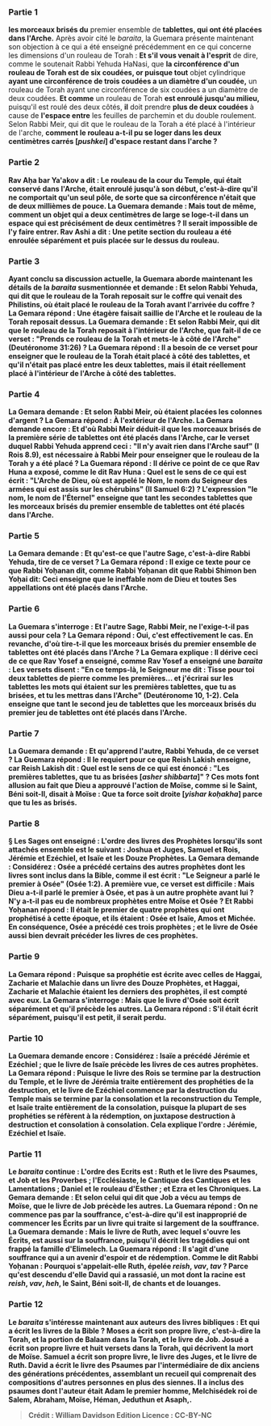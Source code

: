 
### Partie 1
<b>les morceaux brisés du</b> premier ensemble de <b>tablettes, qui ont été placées dans l'Arche.</b> Après avoir cité le <i>baraita</i>, la Guemara présente maintenant son objection à ce qui a été enseigné précédemment en ce qui concerne les dimensions d'un rouleau de Torah : <b>Et s'il vous venait à l'esprit</b> de dire, comme le soutenait Rabbi Yehuda HaNasi, que <b>la circonférence d'un rouleau de Torah est de six coudées, or puisque tout</b> objet cylindrique <b>ayant une circonférence de trois coudées a un diamètre d'un coudée,</b> un rouleau de Torah ayant une circonférence de six coudées a un diamètre de deux coudées. <b>Et comme</b> un rouleau de Torah <b>est enroulé jusqu'au milieu,</b> puisqu'il est roulé des deux côtés, <b>il</b> doit prendre <b>plus de deux coudées</b> à cause de <b>l'espace entre</b> les feuilles de parchemin et du double roulement. Selon Rabbi Meir, qui dit que le rouleau de la Torah a été placé à l'intérieur de l'arche, <b>comment le rouleau a-t-il pu <b>se loger</b> dans les <b>deux centimètres carrés [<i>pushkei</i>]</b> d'espace restant dans l'arche ?

### Partie 2
<b>Rav Aḥa bar Ya'akov a dit : Le rouleau de la <b>cour du Temple</b>, qui était conservé dans l'Arche, <b>était enroulé jusqu'à son début,</b> c'est-à-dire qu'il ne comportait qu'un seul pôle, de sorte que sa circonférence n'était que de deux millièmes de pouce. La Guemara demande : <b>Mais tout de même, comment</b> un objet <b>qui a deux</b> centimètres de large <b>se loge-t-il</b> dans un espace qui est précisément de <b>deux</b> centimètres ? Il serait impossible de l'y faire entrer. <b>Rav Ashi a dit : Une petite section</b> du rouleau <b>a été enroulée</b> séparément <b>et</b> puis <b>placée sur le dessus</b> du rouleau.

### Partie 3
Ayant conclu sa discussion actuelle, la Guemara aborde maintenant les détails de la <i>baraita</i> susmentionnée et demande : <b>Et</b> selon <b>Rabbi Yehuda,</b> qui dit que le rouleau de la Torah reposait sur le coffre qui venait des Philistins, <b>où était placé le rouleau de la Torah avant l'arrivée du coffre ?</b> La Gemara répond : <b>Une étagère faisait saillie</b> de l'Arche <b>et le rouleau de la Torah reposait dessus.</b> La Guemara demande : <b>Et</b> selon <b>Rabbi Meir,</b> qui dit que le rouleau de la Torah reposait à l'intérieur de l'Arche, <b>que fait-il de ce</b> verset : "Prends ce rouleau de la Torah et mets-le <b>à côté de l'Arche"</b> (Deutéronome 31:26) ? La Guemara répond : <b>Il a besoin</b> de ce verset pour enseigner <b>que</b> le rouleau de la Torah <b>était placé à côté</b> des tablettes, <b>et qu'il n'était pas placé entre</b> les deux <b>tablettes, mais</b> il était <b>réellement</b> placé <b>à l'intérieur</b> de l'Arche <b>à côté</b> des tablettes.

### Partie 4
La Gemara demande : <b>Et</b> selon <b>Rabbi Meir, où étaient placées les <b>colonnes d'argent</b> ? </b> La Gemara répond : <b>À l'extérieur</b> de l'Arche. La Gemara demande encore : <b>Et d'où Rabbi Meir</b> déduit-il que <b>les morceaux brisés de la</b> première série de <b>tablettes ont été placés dans l'Arche,</b> car le verset duquel Rabbi Yehuda apprend ceci : "Il n'y avait rien dans l'Arche sauf" (I Rois 8.9), est nécessaire à Rabbi Meir pour enseigner que le rouleau de la Torah y a été placé ? La Guemara répond : <b>Il dérive</b> ce point <b>de ce que Rav Huna</b> a exposé, <b>comme le dit Rav Huna : Quel</b> est le sens de ce <b>qui est écrit :</b> "L'Arche de Dieu, <b>où est appelé le Nom, le nom du Seigneur des armées qui est assis sur les chérubins"</b> (II Samuel 6:2) ? L'expression "le nom, le nom de l'Éternel" <b>enseigne que</b> tant <b>les</b> secondes <b>tablettes que les morceaux brisés du</b> premier ensemble de <b>tablettes ont été placés dans l'Arche.</b>

### Partie 5
La Gemara demande : <b>Et</b> qu'est-ce que <b>l'autre Sage</b>, c'est-à-dire Rabbi Yehuda, tire de ce verset ? La Gemara répond : <b>Il exige</b> ce texte <b>pour</b> ce <b>que Rabbi Yoḥanan</b> dit, <b>comme Rabbi Yoḥanan dit</b> que <b>Rabbi Shimon ben Yoḥai dit:</b> Ceci <b>enseigne que le</b> ineffable <b>nom</b> de Dieu <b>et toutes Ses appellations ont été placés dans l'Arche.</b>

### Partie 6
La Guemara s'interroge : <b>Et</b> l'autre</b> Sage, Rabbi Meir, ne l'exige-t-il pas aussi pour cela ? </b> La Gemara répond : <b>Oui,</b> c'est effectivement le cas. En revanche, d'où tire-t-il</b> que <b>les morceaux brisés du</b> premier ensemble de <b>tablettes ont été placés dans l'Arche ?</b> La Gemara explique : <b>Il dérive</b> ceci <b>de ce <b>que Rav Yosef a enseigné, comme Rav Yosef a enseigné</b> une <i>baraita</i> : Les versets disent : "En ce temps-là, le Seigneur me dit : Tisse pour toi deux tablettes de pierre comme les premières... et j'écrirai sur les tablettes les mots qui étaient sur les premières tablettes, <b>que tu as brisées, et tu les mettras</b> dans l'Arche" (Deutéronome 10, 1-2). <b>Cela enseigne que</b> tant le <b>second jeu de <b>tablettes</b> que les morceaux brisés du</b> premier jeu de <b>tablettes ont été placés dans l'Arche.</b>

### Partie 7
La Guemara demande : <b>Et</b> qu'apprend <b>l'autre</b>, Rabbi Yehuda, de ce verset ? La Guemara répond : <b>Il le requiert pour</b> ce <b>que Reish Lakish</b> enseigne, <b>car Reish Lakish dit :</b> Quel est le sens de ce qui est énoncé : "Les premières tablettes, <b>que tu as brisées [<i>asher shibbarta</i>]" ?</b> Ces mots font allusion au fait que Dieu a approuvé l'action de Moïse, comme si <b>le Saint, Béni soit-Il, disait à Moïse : Que ta force soit droite [<i>yishar koḥakha</i>] parce que tu les as brisés</b>.

### Partie 8
§ <b>Les Sages ont enseigné : L'ordre des</b> livres des <b>Prophètes</b> lorsqu'ils sont attachés ensemble est le suivant : <b>Joshua et Juges, Samuel et Rois, Jérémie et Ezéchiel,</b> et <b>Isaïe et les Douze</b> Prophètes. La Gemara demande : <b>Considérez : Osée a précédé</b> certains des autres prophètes dont les livres sont inclus dans la Bible, <b>comme il est écrit : "Le Seigneur a parlé le premier à Osée"</b> (Osée 1:2). A première vue, ce verset est difficile : <b>Mais Dieu a-t-il parlé le premier à Osée,</b> et pas à un autre prophète avant lui ? <b>N'y a-t-il pas eu de nombreux prophètes entre Moïse et Osée ? Et Rabbi Yoḥanan répond : Il était le premier de quatre prophètes qui ont prophétisé à cette époque, et ils étaient : Osée et Isaïe, Amos et Michée.</b> En conséquence, Osée a précédé ces trois prophètes ; <b>et</b> le livre de <b>Osée</b> aussi bien <b>devrait précéder</b> les livres de ces prophètes.

### Partie 9
La Gemara répond : <b>Puisque sa prophétie est écrite avec</b> celles de <b>Haggai, Zacharie et Malachie</b> dans un livre des Douze Prophètes, <b>et Haggai, Zacharie et Malachie étaient les derniers des prophètes, il est compté avec eux.</b> La Gemara s'interroge : <b>Mais que</b> le livre d'Osée <b>soit écrit séparément et qu'il précède</b> les autres. La Gemara répond : S'il était écrit séparément, <b>puisqu'il est petit, il serait perdu.</b>

### Partie 10
La Guemara demande encore : <b>Considérez : Isaïe a précédé Jérémie et Ezéchiel ; que</b> le livre de <b>Isaïe précède</b> les livres de ces autres prophètes. La Gemara répond : <b>Puisque</b> le livre des <b>Rois se termine par la destruction</b> du Temple, <b>et</b> le livre de <b>Jérémia</b> traite <b>entièrement</b> des prophéties de <b>la destruction, et</b> le livre de <b>Ezéchiel commence par la destruction</b> du Temple <b>mais se termine par la consolation</b> et la reconstruction du Temple, <b>et Isaïe</b> traite <b>entièrement de la consolation,</b> puisque la plupart de ses prophéties se réfèrent à la rédemption, <b>on juxtapose destruction à destruction et consolation à consolation. </b> Cela explique l'ordre : Jérémie, Ezéchiel et Isaïe.

### Partie 11
Le <i>baraita</i> continue : <b>L'ordre des Ecrits</b> est : <b>Ruth et le livre des Psaumes, et Job et les Proverbes ; l'Ecclésiaste, le Cantique des Cantiques et les Lamentations ; Daniel et le rouleau d'Esther ;</b> et <b>Ezra et les Chroniques.</b> La Gemara demande : <b>Et selon celui qui dit</b> que <b>Job</b> a vécu <b>au temps de Moïse, que</b> le livre de <b>Job précède</b> les autres. La Guemara répond : <b>On ne commence pas par la souffrance,</b> c'est-à-dire qu'il est inapproprié de commencer les Écrits par un livre qui traite si largement de la souffrance. La Guemara demande : Mais le livre de <b>Ruth,</b> avec lequel s'ouvre les Écrits, <b>est aussi</b> sur la <b>souffrance,</b> puisqu'il décrit les tragédies qui ont frappé la famille d'Elimelech. La Guemara répond : Il s'agit d'une <b>souffrance qui a un avenir</b> d'espoir et de rédemption. <b>Comme le dit Rabbi Yoḥanan : Pourquoi s'appelait-elle Ruth,</b> épelée <i>reish</i>, <i>vav</i>, <i>tav</i> ? Parce qu'est <b>descendu d'elle David qui a rassasié,</b> un mot dont la racine est <i>reish</i>, <i>vav</i>, <i>heh</i>, <b>le Saint, Béni soit-Il, de chants et de louanges.</b>

### Partie 12
Le <i>baraita</i> s'intéresse maintenant aux auteurs des livres bibliques : <b>Et qui a écrit</b> les livres de la Bible ? <b>Moses a écrit son propre livre,</b> c'est-à-dire la Torah, <b>et la portion de Balaam</b> dans la Torah, <b>et</b> le livre de <b>Job. Josué a écrit son propre livre et huit versets dans la Torah,</b> qui décrivent la mort de Moïse. <b>Samuel a écrit son propre livre,</b> le livre des <b>Juges, et</b> le livre de <b>Ruth. David a écrit le livre des Psaumes par l'intermédiaire de dix anciens</b> des générations précédentes, assemblant un recueil qui comprenait des compositions d'autres personnes en plus des siennes. Il a inclus des psaumes dont l'auteur était <b>Adam le premier</b> homme, <b>Melchisédek</b> roi de Salem, <b>Abraham, Moïse, Héman, Jeduthun et Asaph,</b>.

>Crédit : William Davidson Edition
>Licence : CC-BY-NC